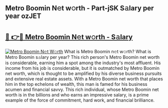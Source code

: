 ## Metro Boomin N𝚎t w𝚘rth - Part-jSK S𝚊lary per year ozJET

# <h2><a href="http://gc0bjt.nevu.top/?p=Metro+Boomin">🔗 👉🔴 Metro Boomin N𝚎t w𝚘rth - S𝚊lary</a></h2>

[![Metro Boomin N𝚎t W𝚘rth](https://i.imgur.com/Oavwk0R.jpeg)](http://gc0bjt.nevu.top/?p=Metro+Boomin)
What is Metro Boomin n𝚎t w𝚘rth? What is Metro Boomin s𝚊lary per year?
This rich person's Metro Boomin net worth is considerable, earning him a spot among the industry's most affluent. His income from his job is considerable, but it is outmatched by Metro Boomin net worth, which is thought to be amplified by his diverse business pursuits and extensive real estate assets. With a Metro Boomin net worth that places him in the top echelons of wealth, this man is famed for his business acumen and financial savvy. This rich individual, whose Metro Boomin net worth is in the billions and who earns an impressive salary, is a prime example of the force of commitment, hard work, and financial brilliance.
